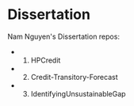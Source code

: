 # Dissertation
Nam Nguyen's Dissertation repos:
- 1. HPCredit
- 2. Credit-Transitory-Forecast
- 3. IdentifyingUnsustainableGap
